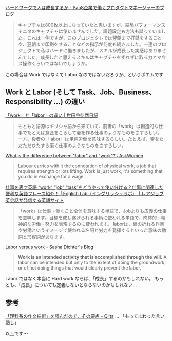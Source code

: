 [ハードワークで人は成長するか - SaaS企業で働くプロダクトマネージャーのブログ](https://www.blockchainengineer.tokyo/entry/hard-work-meaning)

> キャプチャは800枚以上になっていたと思いますが、結局パフォーマンスモニタのキャプチャは使いませんでした。課題設定も方法も誤っていました。これは一例ですが、このプロジェクトでは翌朝まで打鍵をすることや、翌朝まで印刷をすることなどの指示が何度も続きました。一連のプロジェクトで私はハードに働きましたが、スキルが成長した実感はありませんでした。成長したと思えるスキルはキャプチャをずれずに取る力とマウス操作くらいではないでしょうか。

この場合は Work ではなくて Labor なのではないだろうか、というポエムです


## Work と Labor (そして Task、Job、Business、Responsibility ...) の違い

[「work」と「labor」の違い | 世田谷徒然日記](https://ameblo.jp/chikarablog/entry-10008962060.html)

> もともと語源はギリシャ語から来ていて、前者の「work」は創造的な仕事でたとえば意匠をこらして壷を作る仕事のようなものをさすらしい。
一方、後者の「labor」は単純労働を意味するらしい。たとえば、壷をただただひたすら磨く仕事のようなものをさすらしい。

[What is the difference between "labor" and "work"? : AskWomen](https://www.reddit.com/r/AskWomen/comments/31tfww/what_is_the_difference_between_labor_and_work/)

> Labour carries with it the connotation of physical work, a job that requires strength or lots lifting.
> Work is just work, it's something that you do in exchange for a wage.

[仕事を表す英語 “work” “job” “task”をどうやって使い分ける？仕事に関連した便利な英語フレーズ紹介！ | English Lab（イングリッシュラボ）┃レアジョブ英会話が発信する英語サイト](https://www.rarejob.com/englishlab/column/20190530/)

> 「work」は仕事・働くこと全体を意味する単語で、Jobよりも広義の仕事を意味します。目標を成し遂げられる事柄に使われる単語で、肉体的・精神的な労働・努力を表現するのに使われます。
> laborは、骨の折れる作業や労働というイメージで使われる名詞と労力を発揮するといった意味の動詞と形容詞があります。

[Labor versus work - Sasha Dichter's Blog](https://sashadichter.com/2012/02/02/labor-versus-work/)
> **Work is an intended activity that is accomplished through the will.** A labor can be intended but only to the extent of doing the groundwork, or of not doing things that would clearly prevent the labor.  

Labor ではなく本当に Hard work ならば、「成長」するのかもしれない。
もっとも、「成長」についても定義しないとならないのかもしれない... 

## 参考

[「理科系の作文技術」を読んだので、その要点 - Qiita](https://qiita.com/e99h2121/items/dd57fd2374d7e9e0726a#%E3%82%82%E3%81%A3%E3%81%A6%E3%81%BE%E3%82%8F%E3%81%A3%E3%81%9F%E8%A8%80%E3%81%84%E5%BB%BB%E3%81%97) ... 「もってまわった言い廻し」

以上です～

